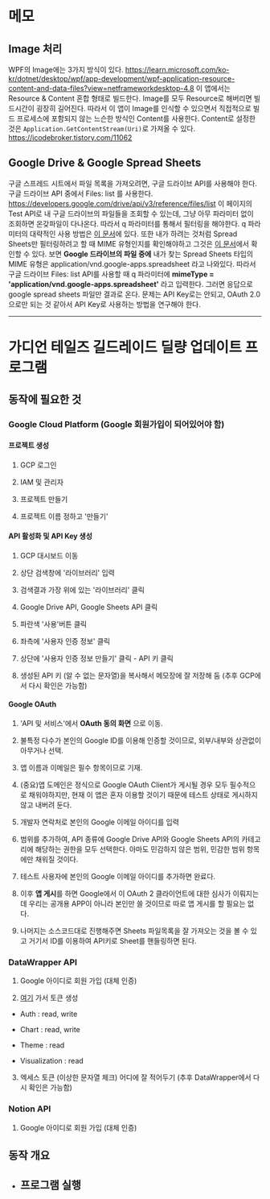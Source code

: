 ﻿# 메모

## Image 처리

WPF의 Image에는 3가지 방식이 있다.
https://learn.microsoft.com/ko-kr/dotnet/desktop/wpf/app-development/wpf-application-resource-content-and-data-files?view=netframeworkdesktop-4.8
이 앱에서는 Resource & Content 혼합 형태로 빌드한다.
Image를 모두 Resource로 해버리면 빌드시간이 굉장히 길어진다.
따라서 이 앱이 Image를 인식할 수 있으면서 직접적으로 빌드 프로세스에 포함되지 않는 느슨한 방식인 Content를 사용한다.
Content로 설정한 것은 ```Application.GetContentStream(Uri)```로 가져올 수 있다.
https://icodebroker.tistory.com/11062

## Google Drive & Google Spread Sheets
구글 스프레드 시트에서 파일 목록을 가져오려면, 구글 드라이브 API를 사용해야 한다.
구글 드라이브 API 중에서 Files: list 를 사용한다. https://developers.google.com/drive/api/v3/reference/files/list
이 페이지의 Test API로 내 구글 드라이브의 파일들을 조회할 수 있는데, 그냥 아무 파라미터 없이 조회하면 온갖파일이 다나온다.
따라서 q 파라미터를 통해서 필터링을 해야한다.
q 파라미터의 대략적인 사용 방법은 [이 문서](https://developers.google.com/drive/api/guides/search-files)에 있다.
또한 내가 하려는 것처럼 Spread Sheets만 필터링하려고 할 때 MIME 유형인지를 확인해야하고 그것은 [이 문서](https://developers.google.com/drive/api/guides/mime-types)에서 확인할 수 있다.
보면 **Google 드라이브의 파일 중에** 내가 찾는 Spread Sheets 타입의 MIME 유형은 application/vnd.google-apps.spreadsheet 라고 나와있다.
따라서 구글 드라이브 Files: list API를 사용할 때 q 파라미터에 **mimeType = 'application/vnd.google-apps.spreadsheet'** 라고 입력한다.
그러면 응답으로 google spread sheets 파일만 결과로 온다.
문제는 API Key로는 안되고, OAuth 2.0으로만 되는 것 같아서 API Key로 사용하는 방법을 연구해야 한다.

---

# 가디언 테일즈 길드레이드 딜량 업데이트 프로그램

## 동작에 필요한 것

### Google Cloud Platform (Google 회원가입이 되어있어야 함)

#### 프로젝트 생성

1. GCP 로그인

2. IAM 및 관리자

3. 프로젝트 만들기

4. 프로젝트 이름 정하고 '만들기'

#### API 활성화 및 API Key 생성

1. GCP 대시보드 이동

2. 상단 검색창에 '라이브러리' 입력

3. 검색결과 가장 위에 있는 '라이브러리' 클릭

4. Google Drive API, Google Sheets API 클릭

5. 파란색 '사용'버튼 클릭

6. 좌측에 '사용자 인증 정보' 클릭

7. 상단에 '사용자 인증 정보 만들기' 클릭 - API 키 클릭

8. 생성된 API 키 (알 수 없는 문자열)을 복사해서 메모장에 잘 저장해 둠 (추후 GCP에서 다시 확인은 가능함)

#### Google OAuth

1. 'API 및 서비스'에서 **OAuth 동의 화면** 으로 이동.

2. 불특정 다수가 본인의 Google ID를 이용해 인증할 것이므로, 외부/내부와 상관없이 아무거나 선택.

3. 앱 이름과 이메일은 필수 항목이므로 기재.

4. (중요)앱 도메인은 정식으로 Google OAuth Client가 게시될 경우 모두 필수적으로 채워야하지만, 현재 이 앱은 혼자 이용할 것이기 때문에 테스트 상태로 게시하지 않고 내버려 둔다.

5. 개발자 연락처로 본인의 Google 이메일 아이디를 입력

6. 범위를 추가하여, API 종류에 Google Drive API와 Google Sheets API의 카테고리에 해당하는 권한을 모두 선택한다. 아마도 민감하지 않은 범위, 민감한 범위 항목에만 채워질 것이다.

7. 테스트 사용자에 본인의 Google 이메일 아이디를 추가하면 완료다.

8. 이후 **앱 게시**를 하면 Google에서 이 OAuth 2 클라이언트에 대한 심사가 이뤄지는데 우리는 공개용 APP이 아니라 본인만 쓸 것이므로 따로 앱 게시를 할 필요는 없다.

9. 나머지는 소스코드대로 진행해주면 Sheets 파일목록을 잘 가져오는 것을 볼 수 있고 거기서 ID를 이용하여 API키로 Sheet를 핸들링하면 된다.

### DataWrapper API

1. Google 아이디로 회원 가입 (대체 인증)

2. [여기](https://app.datawrapper.de/account/api-tokens) 가서 토큰 생성

- Auth : read, write

- Chart : read, write

- Theme : read

- Visualization : read

3. 엑세스 토큰 (이상한 문자열 체크) 어디에 잘 적어두기 (추후 DataWrapper에서 다시 확인은 가능함)

### Notion API

1. Google 아이디로 회원 가입 (대체 인증)

## 동작 개요

- 프로그램 실행
	- 